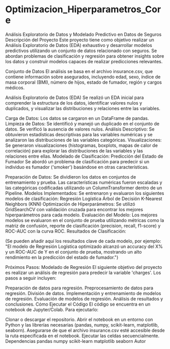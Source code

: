 # Optimizacion_Hiperparametros_Core
Análisis Exploratorio de Datos y Modelado Predictivo en Datos de Seguros
Descripción del Proyecto
Este proyecto tiene como objetivo realizar un Análisis Exploratorio de Datos (EDA) exhaustivo y desarrollar modelos predictivos utilizando un conjunto de datos relacionado con seguros. Se abordan problemas de clasificación y regresión para obtener insights sobre los datos y construir modelos capaces de realizar predicciones relevantes.

Conjunto de Datos
El análisis se basa en el archivo insurance.csv, que contiene información sobre asegurados, incluyendo edad, sexo, índice de masa corporal (BMI), número de hijos, estado de fumador, región y cargos médicos.

Análisis Exploratorio de Datos (EDA)
Se realizó un EDA inicial para comprender la estructura de los datos, identificar valores nulos y duplicados, y visualizar las distribuciones y relaciones entre las variables.

Carga de Datos: Los datos se cargaron en un DataFrame de pandas.
Limpieza de Datos: Se identificó y manejó un duplicado en el conjunto de datos. Se verificó la ausencia de valores nulos.
Análisis Descriptivo: Se obtuvieron estadísticas descriptivas para las variables numéricas y se analizaron las distribuciones de las variables categóricas.
Visualizaciones: Se generaron visualizaciones (histogramas, boxplots, mapas de calor de correlación) para explorar las distribuciones de las variables y las relaciones entre ellas.
Modelado de Clasificación: Predicción del Estado de Fumador
Se abordó un problema de clasificación para predecir si un individuo es fumador ('smoker') basándose en otras características.

Preparación de Datos: Se dividieron los datos en conjuntos de entrenamiento y prueba. Las características numéricas fueron escaladas y las categóricas codificadas utilizando un ColumnTransformer dentro de un Pipeline.
Modelos Implementados: Se entrenaron y evaluaron los siguientes modelos de clasificación:
Regresión Logística
Árbol de Decisión
K-Nearest Neighbors (KNN)
Optimización de Hiperparámetros: Se utilizó GridSearchCV con validación cruzada para encontrar los mejores hiperparámetros para cada modelo.
Evaluación del Modelo: Los mejores modelos se evaluaron en el conjunto de prueba utilizando métricas como la matriz de confusión, reporte de clasificación (precision, recall, f1-score) y ROC-AUC con la curva ROC.
Resultados de Clasificación:

(Se pueden añadir aquí los resultados clave de cada modelo, por ejemplo: "El modelo de Regresión Logística optimizado alcanzó un accuracy del X% y un ROC-AUC de Y en el conjunto de prueba, mostrando un alto rendimiento en la predicción del estado de fumador.")

Próximos Pasos: Modelado de Regresión
El siguiente objetivo del proyecto es realizar un análisis de regresión para predecir la variable 'charges'. Los pasos a seguir incluyen:

Preparación de datos para regresión.
Preprocesamiento de datos para regresión.
División de datos.
Implementación y entrenamiento de modelos de regresión.
Evaluación de modelos de regresión.
Análisis de resultados y conclusiones.
Cómo Ejecutar el Código
El código se encuentra en un notebook de Jupyter/Colab. Para ejecutarlo:

Clonar o descargar el repositorio.
Abrir el notebook en un entorno con Python y las librerías necesarias (pandas, numpy, scikit-learn, matplotlib, seaborn).
Asegurarse de que el archivo insurance.csv esté accesible desde la ruta especificada en el notebook.
Ejecutar las celdas secuencialmente.
Dependencias
pandas
numpy
scikit-learn
matplotlib
seaborn
Autor
